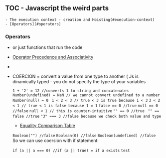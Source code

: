 
## TOC - Javascript the weird parts

    - The execution context - creation and Hoisting(#execution-context)
    - [Operators](#operators)


### Operators
- or just functions that run the code

- [Operator Precedence and Associativity](https://developer.mozilla.org/en-US/docs/Web/JavaScript/Reference/Operators/Operator_Precedence)

- 

- COERCION = convert a value from one type to another ( Js is dinamically typed - you do not specify the type of your variables 

    ``` 1 + '2' = 12 //converts 1 to string and concatenates ```
    ```Number(undefined) = NaN // we cannot convert undefined to a number```
    ```Number(null) = 0 ```
    ``` 1 < 2 < 3 // true < 3 is true because 1 < 3 ```
    ``` 3 < 2 < 1 // true < 1 is false because 1 = 1 ```
    ``` false == 0 //true ```
    ``` null == 0 //false ```
    ``` null < 1 // this is counter-intuitive ```
    ``` "" == 0 //true ```
    ``` "" == false //true```
    ``` "3" === 3 //false because we check both value and type ```

    - [Equality Comparison Table](https://developer.mozilla.org/en-US/docs/Web/JavaScript/Equality_comparisons_and_sameness)

    ``` Boolean("") //false ```
    ``` Boolean(0) //false ```
    ``` Boolean(undefined) //false ```
     So we can use coersion with if statement:

     ``` if (a || a === 0) //if (a || true) = if a exists ```
     ```test```





